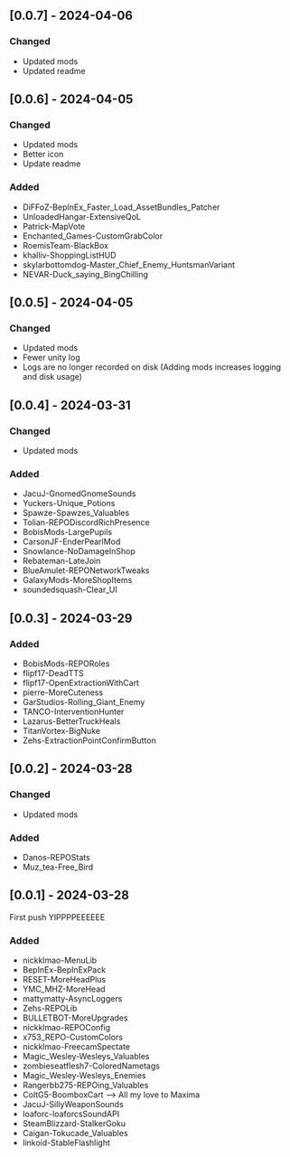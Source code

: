 ## [0.0.7] - 2024-04-06

### Changed

- Updated mods
- Updated readme

## [0.0.6] - 2024-04-05

### Changed

- Updated mods
- Better icon
- Update readme

### Added

- DiFFoZ-BepInEx_Faster_Load_AssetBundles_Patcher
- UnloadedHangar-ExtensiveQoL
- Patrick-MapVote
- Enchanted_Games-CustomGrabColor
- RoemisTeam-BlackBox
- khalliv-ShoppingListHUD
- skylarbottomdog-Master_Chief_Enemy_HuntsmanVariant
- NEVAR-Duck_saying_BingChilling

## [0.0.5] - 2024-04-05

### Changed

- Updated mods
- Fewer unity log
- Logs are no longer recorded on disk (Adding mods increases logging and disk usage)

## [0.0.4] - 2024-03-31

### Changed

- Updated mods

### Added

- JacuJ-GnomedGnomeSounds
- Yuckers-Unique_Potions
- Spawze-Spawzes_Valuables
- Tolian-REPODiscordRichPresence
- BobisMods-LargePupils
- CarsonJF-EnderPearlMod
- Snowlance-NoDamageInShop
- Rebateman-LateJoin
- BlueAmulet-REPONetworkTweaks
- GalaxyMods-MoreShopItems
- soundedsquash-Clear_UI

## [0.0.3] - 2024-03-29

### Added

- BobisMods-REPORoles
- flipf17-DeadTTS
- flipf17-OpenExtractionWithCart
- pierre-MoreCuteness
- GarStudios-Rolling_Giant_Enemy
- TANCO-InterventionHunter
- Lazarus-BetterTruckHeals
- TitanVortex-BigNuke
- Zehs-ExtractionPointConfirmButton

## [0.0.2] - 2024-03-28

### Changed

- Updated mods

### Added

- Danos-REPOStats
- Muz_tea-Free_Bird

## [0.0.1] - 2024-03-28

First push YIPPPPEEEEEE

### Added

- nickklmao-MenuLib
- BepInEx-BepInExPack
- RESET-MoreHeadPlus
- YMC_MHZ-MoreHead
- mattymatty-AsyncLoggers
- Zehs-REPOLib
- BULLETBOT-MoreUpgrades
- nickklmao-REPOConfig
- x753_REPO-CustomColors
- nickklmao-FreecamSpectate
- Magic_Wesley-Wesleys_Valuables
- zombieseatflesh7-ColoredNametags
- Magic_Wesley-Wesleys_Enemies
- Rangerbb275-REPOing_Valuables
- ColtG5-BoomboxCart --> All my love to Maxima
- JacuJ-SillyWeaponSounds
- loaforc-loaforcsSoundAPI
- SteamBlizzard-StalkerGoku
- Caigan-Tokucade_Valuables
- linkoid-StableFlashlight

